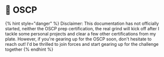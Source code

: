 # 🌟 OSCP

{% hint style="danger" %}
Disclaimer: This documentation has not officially started, neither the OSCP prep certification, the real grind will kick off after I tackle some personal projects and clear a few other certifications from my plate. However, if you're gearing up for the OSCP soon, don't hesitate to reach out! I'd be thrilled to join forces and start gearing up for the challenge together
{% endhint %}

